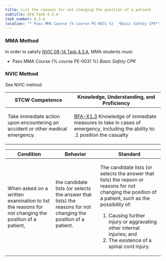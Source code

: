 ```yaml
---
title: List the reasons for not changing the position of a patient
subtitle: EFA Task 4.3.A 
task_number: 4.3.A
location: "* Pass MMA Course {% course PE-0031 %}  *Basic Safety CPR*" 
---
```



### MMA Method

In order to satisfy  [NVIC 08-14  Task  4.3.A]({{site.baseurl}}/assets/images/nvic-08-14.pdf), MMA students must:

* Pass MMA Course {% course PE-0031 %}  *Basic Safety CPR*


### NVIC Method

<a onclick="togglevisibility('nvic_methods')" >See NVIC method.</a>

<div id='nvic_methods' class='hide'>

<table>
<thead>
<tr>
<th class='forty'> STCW Competence </th>
<th class='sixty'> Knowledge, Understanding, and Proficiency </th>
</tr>
</thead>




<tbody>
<tr><td markdown='1'>

Take immediate action upon encountering an accident or other medical emergency.

</td><td markdown='1'>

[BFA-X1.3](../../tables/613.html#BFA-X1.3) Knowledge of immediate measures to take in cases of emergency, including the ability to:
.1  position the casualty

</td></tr>


</tbody>
</table>


<table>
<thead>
<tr><th class='twenty'>  Condition </th><th class='twenty'> Behavior </th><th  class='sixty'>Standard </th></tr>
</thead>
<tbody >



<tr><td markdown='1'>

When asked on a written examination to list the reasons for not changing the position of a patient,

</td><td markdown='1'>

the candidate lists (or selects the answer that lists) the reasons for not changing the position of a patient.

<br>

<div class="tooltip">
<span class="tooltiptext">
</span>
</div>


</td><td markdown='1'>

The candidate lists (or selects the answer that lists) the reason or reasons for not changing the position of a patient, such as the possibility of:
 
1. Causing further injury or aggravating other internal injuries; and 
2. The existence of a spinal cord injury.

</td></tr>
</tbody>
</table>
</div>
